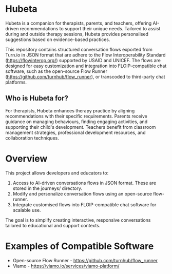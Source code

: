 # Hubeta

Hubeta is a companion for therapists, parents, and teachers, offering AI-driven recommendations to support their unique needs. Tailored to assist during and outside therapy sessions, Hubeta provides personalised suggestions based on evidence-based practices.

This repository contains structured conversation flows exported from Turn.io in JSON format that are adhere to the Flow Interoperability Standard (https://flowinterop.org/) supported by USAID and UNICEF. The flows are designed for easy customization and integration into FLOIP-compatible chat software, such as the open-source Flow Runner (https://github.com/turnhub/flow_runner), or transcoded to third-party chat platforms.

## Who is Hubeta for?
For therapists, Hubeta enhances therapy practice by aligning recommendations with their specific requirements. Parents receive guidance on managing behaviours, finding engaging activities, and supporting their child's development. Teachers benefit from classroom management strategies, professional development resources, and collaboration techniques.


# Overview
This project allows developers and educators to:
1. Access to AI-driven conversations flows in JSON format. These are stored in the journeys/ directory.
2. Modify and personalize conversation flows using an open-source flow-runner.
3. Integrate customised flows into FLOIP-compatible chat software for scalable use.
   
The goal is to simplify creating interactive, responsive conversations tailored to educational and support contexts.



# Examples of Compatible Software
- Open-source Flow Runner - https://github.com/turnhub/flow_runner
- Viamo - https://viamo.io/services/viamo-platform/

